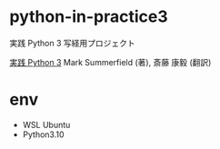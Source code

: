 # python-in-practice3
実践 Python 3 写経用プロジェクト

[実践 Python 3](https://amzn.to/3PlYF3R)
Mark Summerfield (著), 斎藤 康毅  (翻訳)

# env 

- WSL Ubuntu
- Python3.10
